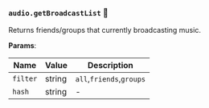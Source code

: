 ### `audio.getBroadcastList` 🔰

Returns friends/groups that currently broadcasting music.

**Params**:

|Name|Value|Description|
|--|--|--|
|`filter`|string|`all`,`friends`,`groups`|
|`hash`|string|-|
